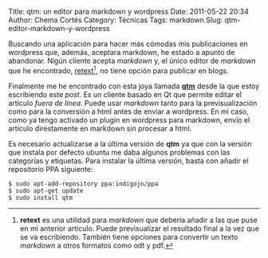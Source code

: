 Title: qtm: un editor para markdown y wordpress
Date: 2011-05-22 20:34
Author: Chema Cortés
Category: Técnicas
Tags: markdown
Slug: qtm-editor-markdown-y-wordpress

Buscando una aplicación para hacer más cómodas mis publicaciones en wordpress que, además, aceptara markdown, he estado a apunto de abandonar. Nigún cliente acepta *markdown* y, el único editor de *markdown* que he encontrado, [retext][][^1], no tiene opción para publicar en blogs.

Finalmente me he encontrado con esta joya llamada **[qtm][]** desde la que estoy escribiendo este *post*. Es un cliente basado en Qt que permite editar el artículo *fuera de línea*. Puede usar *markdown* tanto para la previsualización como para la conversión a html antes de enviar a wordpress. En mi caso, como ya tengo activado un plugin en wordpress para markdown, envío el artículo direstamente en markdown sin procesar a html.

Es necesario actualizarse a la última versión de **qtm** ya que con la versión que instala por defecto ubuntu me daba algunos problemas con las categorías y etiquetas. Para instalar la última versión, basta con añadir el repositorio PPA siguiente:

	$ sudo apt-add-repository ppa:indigojo/ppa
	$ sudo apt-get update
	$ sudo install qtm

[retext]: http://sourceforge.net/p/retext/home/
[qtm]: http://qtm.blogistan.co.uk/ "QTM The open-source blogging client"


[^1]: **retext** es una utilidad para *markdown* que debería añadir a las que puse en mi anterior artículo. Puede previsualizar el resultado final a la vez que se va escribiendo. También tiene opciones para convertir un texto *markdown* a otros formatos como odt y pdf.

